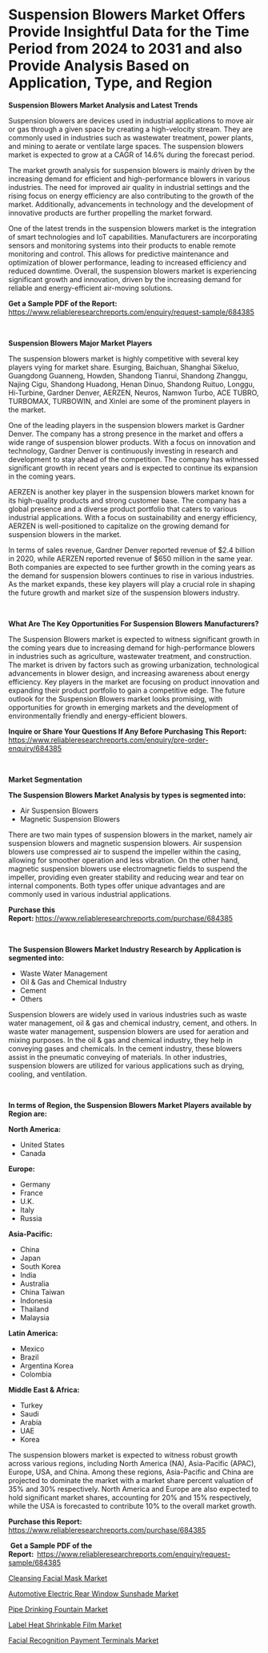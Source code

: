 <p><h1>Suspension Blowers Market Offers Provide Insightful Data for the Time Period from 2024 to 2031 and also Provide Analysis Based on Application, Type, and Region</h1></p><p><strong>Suspension Blowers Market Analysis and Latest Trends</strong></p>
<p><p>Suspension blowers are devices used in industrial applications to move air or gas through a given space by creating a high-velocity stream. They are commonly used in industries such as wastewater treatment, power plants, and mining to aerate or ventilate large spaces. The suspension blowers market is expected to grow at a CAGR of 14.6% during the forecast period.</p><p>The market growth analysis for suspension blowers is mainly driven by the increasing demand for efficient and high-performance blowers in various industries. The need for improved air quality in industrial settings and the rising focus on energy efficiency are also contributing to the growth of the market. Additionally, advancements in technology and the development of innovative products are further propelling the market forward.</p><p>One of the latest trends in the suspension blowers market is the integration of smart technologies and IoT capabilities. Manufacturers are incorporating sensors and monitoring systems into their products to enable remote monitoring and control. This allows for predictive maintenance and optimization of blower performance, leading to increased efficiency and reduced downtime. Overall, the suspension blowers market is experiencing significant growth and innovation, driven by the increasing demand for reliable and energy-efficient air-moving solutions.</p></p>
<p><strong>Get a Sample PDF of the Report:&nbsp;</strong> <a href="https://www.reliableresearchreports.com/enquiry/request-sample/684385">https://www.reliableresearchreports.com/enquiry/request-sample/684385</a></p>
<p>&nbsp;</p>
<p><strong>Suspension Blowers Major Market Players</strong></p>
<p><p>The suspension blowers market is highly competitive with several key players vying for market share. Esurging, Baichuan, Shanghai Sikeluo, Guangdong Guanneng, Howden, Shandong Tianrui, Shandong Zhanggu, Najing Cigu, Shandong Huadong, Henan Dinuo, Shandong Ruituo, Longgu, Hi-Turbine, Gardner Denver, AERZEN, Neuros, Namwon Turbo, ACE TUBRO, TURBOMAX, TURBOWIN, and Xinlei are some of the prominent players in the market.</p><p>One of the leading players in the suspension blowers market is Gardner Denver. The company has a strong presence in the market and offers a wide range of suspension blower products. With a focus on innovation and technology, Gardner Denver is continuously investing in research and development to stay ahead of the competition. The company has witnessed significant growth in recent years and is expected to continue its expansion in the coming years.</p><p>AERZEN is another key player in the suspension blowers market known for its high-quality products and strong customer base. The company has a global presence and a diverse product portfolio that caters to various industrial applications. With a focus on sustainability and energy efficiency, AERZEN is well-positioned to capitalize on the growing demand for suspension blowers in the market.</p><p>In terms of sales revenue, Gardner Denver reported revenue of $2.4 billion in 2020, while AERZEN reported revenue of $650 million in the same year. Both companies are expected to see further growth in the coming years as the demand for suspension blowers continues to rise in various industries. As the market expands, these key players will play a crucial role in shaping the future growth and market size of the suspension blowers industry.</p></p>
<p>&nbsp;</p>
<p><strong>What Are The Key Opportunities For Suspension Blowers Manufacturers?</strong></p>
<p><p>The Suspension Blowers market is expected to witness significant growth in the coming years due to increasing demand for high-performance blowers in industries such as agriculture, wastewater treatment, and construction. The market is driven by factors such as growing urbanization, technological advancements in blower design, and increasing awareness about energy efficiency. Key players in the market are focusing on product innovation and expanding their product portfolio to gain a competitive edge. The future outlook for the Suspension Blowers market looks promising, with opportunities for growth in emerging markets and the development of environmentally friendly and energy-efficient blowers.</p></p>
<p><strong>Inquire or Share Your Questions If Any Before Purchasing This Report:</strong> <a href="https://www.reliableresearchreports.com/enquiry/pre-order-enquiry/684385">https://www.reliableresearchreports.com/enquiry/pre-order-enquiry/684385</a></p>
<p>&nbsp;</p>
<p><strong>Market Segmentation</strong></p>
<p><strong>The Suspension Blowers Market Analysis by types is segmented into:</strong></p>
<p><ul><li>Air Suspension Blowers</li><li>Magnetic Suspension Blowers</li></ul></p>
<p><p>There are two main types of suspension blowers in the market, namely air suspension blowers and magnetic suspension blowers. Air suspension blowers use compressed air to suspend the impeller within the casing, allowing for smoother operation and less vibration. On the other hand, magnetic suspension blowers use electromagnetic fields to suspend the impeller, providing even greater stability and reducing wear and tear on internal components. Both types offer unique advantages and are commonly used in various industrial applications.</p></p>
<p><strong>Purchase this Report:&nbsp;</strong><a href="https://www.reliableresearchreports.com/purchase/684385">https://www.reliableresearchreports.com/purchase/684385</a></p>
<p>&nbsp;</p>
<p><strong>The Suspension Blowers Market Industry Research by Application is segmented into:</strong></p>
<p><ul><li>Waste Water Management</li><li>Oil & Gas and Chemical Industry</li><li>Cement</li><li>Others</li></ul></p>
<p><p>Suspension blowers are widely used in various industries such as waste water management, oil & gas and chemical industry, cement, and others. In waste water management, suspension blowers are used for aeration and mixing purposes. In the oil & gas and chemical industry, they help in conveying gases and chemicals. In the cement industry, these blowers assist in the pneumatic conveying of materials. In other industries, suspension blowers are utilized for various applications such as drying, cooling, and ventilation.</p></p>
<p>&nbsp;</p>
<p><strong>In terms of Region, the Suspension Blowers Market Players available by Region are:</strong></p>
<p>
    <p> <strong> North America: </strong>
        <ul>
            <li>United States</li>
            <li>Canada</li>
        </ul>
        </p> 
    <p> <strong> Europe: </strong>
        <ul>
            <li>Germany</li>
            <li>France</li>
            <li>U.K.</li>
            <li>Italy</li>
            <li>Russia</li>
        </ul>
        </p> 
    <p> <strong> Asia-Pacific: </strong>
        <ul>
            <li>China</li>
            <li>Japan</li>
            <li>South Korea</li>
            <li>India</li>
            <li>Australia</li>
            <li>China Taiwan</li>
            <li>Indonesia</li>
            <li>Thailand</li>
            <li>Malaysia</li>
        </ul>
        </p> 
    <p> <strong> Latin America: </strong>
        <ul>
            <li>Mexico</li>
            <li>Brazil</li>
            <li>Argentina Korea</li>
            <li>Colombia</li>
        </ul>
        </p> 
    <p> <strong> Middle East & Africa: </strong>
        <ul>
            <li>Turkey</li>
            <li>Saudi</li>
            <li>Arabia</li>
            <li>UAE</li>
            <li>Korea</li>
        </ul>
    </p>
    </p>
<p><p>The suspension blowers market is expected to witness robust growth across various regions, including North America (NA), Asia-Pacific (APAC), Europe, USA, and China. Among these regions, Asia-Pacific and China are projected to dominate the market with a market share percent valuation of 35% and 30% respectively. North America and Europe are also expected to hold significant market shares, accounting for 20% and 15% respectively, while the USA is forecasted to contribute 10% to the overall market growth.</p></p>
<p><strong>Purchase this Report: </strong><a href="https://www.reliableresearchreports.com/purchase/684385">https://www.reliableresearchreports.com/purchase/684385</a></p>
<p>&nbsp;<strong>Get a Sample PDF of the Report:&nbsp;&nbsp;</strong><a href="https://www.reliableresearchreports.com/enquiry/request-sample/684385">https://www.reliableresearchreports.com/enquiry/request-sample/684385</a></p>
<p><strong></strong></p>
<p><p><a href="https://cat-emmental-94b.notion.site/Cleansing-Facial-Mask-Market-Research-Report-Unlocks-Analysis-on-the-Market-Financial-Status-Market-365f23d5337643d7a3b6d9d0d10e6a1e">Cleansing Facial Mask Market</a></p><p><a href="https://view.publitas.com/reportprime-1/insights-into-automotive-electric-rear-window-sunshade-market-size-analysing-market-share-trends-and-growth-from-2024-to-2031/">Automotive Electric Rear Window Sunshade Market</a></p><p><a href="https://silk-columnist-571.notion.site/Pipe-Drinking-Fountain-Market-Furnish-Information-about-Market-Size-Market-Share-Market-Dynamics--b57afc18a0c446209d8241aee8ff6b7e">Pipe Drinking Fountain Market</a></p><p><a href="https://silk-columnist-571.notion.site/Label-Heat-Shrinkable-Film-Market-Size-Market-Share-and-Global-Market-Analysis-Report-2024-2031-397f35b81f6d4f5996180f6d6f896022">Label Heat Shrinkable Film Market</a></p><p><a href="https://view.publitas.com/reportprime-1/facial-recognition-payment-terminals-market-size-market-share-and-global-market-analysis-report-2024-2031/">Facial Recognition Payment Terminals Market</a></p></p>